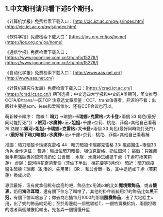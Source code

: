 ## 1.中文期刊请只看下述5个期刊。

《计算机学报》免费检索下载入口：[http://cjc.ict.ac.cn/qwjs/index.htm](http://cjc.ict.ac.cn/qwjs/index.htm)

《软件学报》免费检索下载入口：[https://jos.org.cn/jos/home](https://jos.org.cn/jos/home)

《通信学报》免费检索下载入口：[https://www.joconline.com.cn/zh/info/15278/](https://www.joconline.com.cn/zh/info/15278/)

《自动化学报》免费检索下载入口：[http://www.aas.net.cn/](http://www.aas.net.cn/)

《计算机研究与发展》免费检索下载入口：[https://crad.ict.ac.cn/](https://crad.ict.ac.cn/)
期刊选择：中文选四大学报和中文的A类期刊，英文推荐 CCFA/B/trans/一区TOP
注意选文章质量：CCF、trans值得看，开源的不看；出版社主要是acm、ieee和爱斯维尔、还有CCF会议也可以。

萌新練卡順序：
路線 1:  __暗刀__ ->暗狼>__卡瑞娜__>__克雷格__>__大卡登__>兩個 33 角色(最好同時能打死鬥）>__銀河__>__水魔神__>沄>__姐姐__>千慮>奈莉、桃花、菲倫>其他自己看著補
路線 2:__銀河__>__姐姐__>__卡瑞娜__>__克雷格__>__大卡登__>兩個 33 角色(最好同時能打死鬥）> __(最好補下暗刀暗狼)__>__水魔神__>沄>千慮>奈莉、桃花、菲倫>其他自己看著補

推圖：暗刀暗狼卡瑞娜克雷格 
44：暗刀暗狼卡瑞娜克雷格 
33: 瘟疫醫生+兩個33角色 
合作遠征： 普通：輸出位暗刀暗狼、坦位克雷格、奶位銀河； 
挑戰：只推薦新手用滿破專的銀河混奶位 
公會戰： 水隊：水魔神沄姐姐千慮（千慮可換芙莉蓮） 
虛隊：銀河桃花奈莉菲倫（菲倫下半出，桃花要等3月份） 
暗近：暗刀瘟疫醫生暗狼卡瑞娜（亂湊的、先用著） 
BR： 和公會戰一致，其中姐姐或千慮（芙莉蓮）換成火奶

專武最好，沒有就拿個稀有度高的吧，飾品主c用減cd的比如**魔境類飾品**，或者**懷表**，奶用**海洋耳環**，還有個下位忘了叫啥了，其他的掛件統統用坦的飾品比如**黑王冠**，有個下位叫啥忘了；你去商店抽每月1000的那個**隨機飾品**，出了大地給主c用，出了奶的飾品給奶用；至於周邊就一個熊貓給T，一個售賣機給奶，兩個坦殺的或者兩個雕像給輸出，先各弄一個慢慢升星
<!--stackedit_data:
eyJoaXN0b3J5IjpbMTQwMjQ0MzM2Nl19
-->